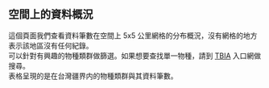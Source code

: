 ## 空間上的資料概況

這個頁面我們查看資料筆數在空間上 5x5 公里網格的分布概況，沒有網格的地方表示該地區沒有任何紀錄。<br>
可以針對有興趣的物種類群做篩選。如果想要查找單一物種，請到 [TBIA](https://tbiadata.tw) 入口網做搜尋。<br>
表格呈現的是在台灣疆界内的物種類群與其資料筆數。